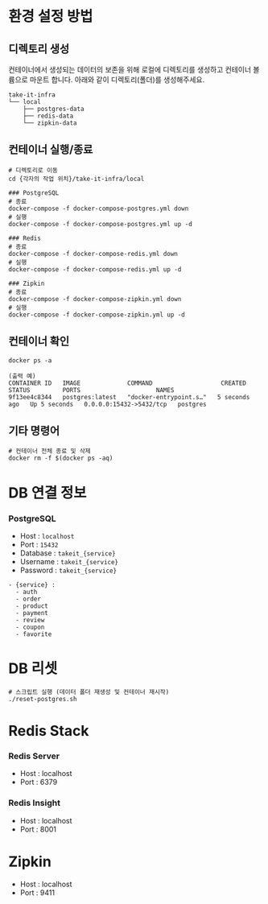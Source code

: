 # 환경 설정 방법

## 디렉토리 생성
컨테이너에서 생성되는 데이터의 보존을 위해 로컬에 디렉토리를 생성하고 컨테이너 볼륨으로 마운트 합니다. 아래와 같이 디렉토리(폴더)를 생성해주세요.
~~~
take-it-infra
└── local
    ├── postgres-data
    ├── redis-data
    └── zipkin-data
~~~

## 컨테이너 실행/종료
~~~
# 디렉토리로 이동
cd {각자의 작업 위치}/take-it-infra/local

### PostgreSQL
# 종료
docker-compose -f docker-compose-postgres.yml down
# 실행
docker-compose -f docker-compose-postgres.yml up -d

### Redis
# 종료
docker-compose -f docker-compose-redis.yml down
# 실행
docker-compose -f docker-compose-redis.yml up -d

### Zipkin
# 종료
docker-compose -f docker-compose-zipkin.yml down
# 실행
docker-compose -f docker-compose-zipkin.yml up -d
~~~

## 컨테이너 확인
~~~
docker ps -a

(출력 예)
CONTAINER ID   IMAGE             COMMAND                   CREATED         STATUS         PORTS                     NAMES
9f13ee4c8344   postgres:latest   "docker-entrypoint.s…"   5 seconds ago   Up 5 seconds   0.0.0.0:15432->5432/tcp   postgres
~~~

## 기타 명령어
~~~
# 컨테이너 전체 종료 및 삭제
docker rm -f $(docker ps -aq)
~~~

# DB 연결 정보
### PostgreSQL
- Host : `localhost`
- Port : `15432`
- Database : `takeit_{service}`
- Username : `takeit_{service}`
- Password : `takeit_{service}`
~~~
- {service} : 
  - auth
  - order
  - product
  - payment
  - review
  - coupon
  - favorite
~~~

# DB 리셋
~~~
# 스크립트 실행 (데이터 폴더 재생성 및 컨테이너 재시작) 
./reset-postgres.sh
~~~

# Redis Stack
### Redis Server
- Host : localhost
- Port : 6379
### Redis Insight
- Host : localhost
- Port : 8001

# Zipkin
- Host : localhost
- Port : 9411
